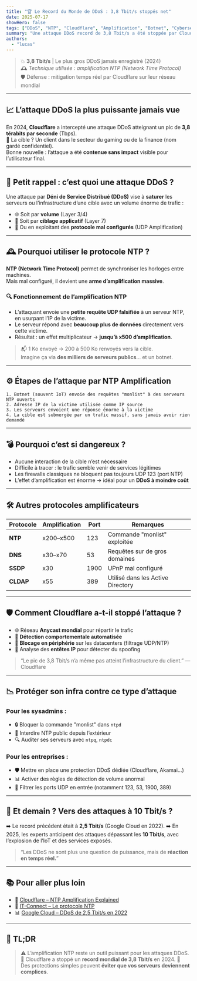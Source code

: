 ```yaml
---
title: "🏆 Le Record du Monde de DDoS : 3,8 Tbit/s stoppés net"
date: 2025-07-17
showHero: false
tags: ["DDoS", "NTP", "Cloudflare", "Amplification", "Botnet", "Cybersécurité"]
summary: "Une attaque DDoS record de 3,8 Tbit/s a été stoppée par Cloudflare en 2024. Elle exploitait le protocole NTP pour amplifier massivement le trafic vers sa cible. Plongée dans une attaque à très haut débit."
authors:
  - "lucas"
---
```


> 💥 **3,8 Tbit/s** | Le plus gros DDoS jamais enregistré (2024)  
> 🕰️ *Technique utilisée : amplification NTP (Network Time Protocol)*  
> 🛡️ Défense : mitigation temps réel par Cloudflare sur leur réseau mondial

---

## 📈 L’attaque DDoS la plus puissante jamais vue

En 2024, **Cloudflare** a intercepté une attaque DDoS atteignant un pic de **3,8 térabits par seconde** (Tbps).  
🎯 La cible ? Un client dans le secteur du gaming ou de la finance (nom gardé confidentiel).  
Bonne nouvelle : l’attaque a été **contenue sans impact** visible pour l’utilisateur final.

---

## 🧠 Petit rappel : c’est quoi une attaque DDoS ?

Une attaque par **Déni de Service Distribué (DDoS)** vise à **saturer** les serveurs ou l’infrastructure d’une cible avec un volume énorme de trafic :

- 🌐 Soit par **volume** (Layer 3/4)
- 🧠 Soit par **ciblage applicatif** (Layer 7)
- 🔗 Ou en exploitant des **protocole mal configurés** (UDP Amplification)

---

## 🕰️ Pourquoi utiliser le protocole NTP ?

**NTP (Network Time Protocol)** permet de synchroniser les horloges entre machines.  
Mais mal configuré, il devient une **arme d’amplification massive**.

### 🔍 Fonctionnement de l’amplification NTP

- L’attaquant envoie une **petite requête UDP falsifiée** à un serveur NTP, en usurpant l’IP de la victime.
- Le serveur répond avec **beaucoup plus de données** directement vers cette victime.
- Résultat : un effet multiplicateur → **jusqu’à x500 d’amplification**.

> 📬 1 Ko envoyé → 200 à 500 Ko renvoyés vers la cible.  
> Imagine ça via **des milliers de serveurs publics**… et un botnet.

---

## ⚙️ Étapes de l’attaque par NTP Amplification

```text
1. Botnet (souvent IoT) envoie des requêtes "monlist" à des serveurs NTP ouverts
2. Adresse IP de la victime utilisée comme IP source
3. Les serveurs envoient une réponse énorme à la victime
4. La cible est submergée par un trafic massif, sans jamais avoir rien demandé
````

---

## 💣 Pourquoi c’est si dangereux ?

* Aucune interaction de la cible n’est nécessaire
* Difficile à tracer : le trafic semble venir de services légitimes
* Les firewalls classiques ne bloquent pas toujours UDP 123 (port NTP)
* L’effet d’amplification est énorme → idéal pour un **DDoS à moindre coût**

---

## 🛠️ Autres protocoles amplificateurs

| Protocole | Amplification | Port | Remarques                         |
| --------- | ------------- | ---- | --------------------------------- |
| **NTP**   | x200–x500     | 123  | Commande "monlist" exploitée      |
| **DNS**   | x30–x70       | 53   | Requêtes sur de gros domaines     |
| **SSDP**  | x30           | 1900 | UPnP mal configuré                |
| **CLDAP** | x55           | 389  | Utilisé dans les Active Directory |

---

## 🛡️ Comment Cloudflare a-t-il stoppé l’attaque ?

* 🌐 Réseau **Anycast mondial** pour répartir le trafic
* 🤖 **Détection comportementale automatisée**
* 🧱 **Blocage en périphérie** sur les datacenters (filtrage UDP/NTP)
* 🔎 Analyse des **entêtes IP** pour détecter du spoofing

> “Le pic de 3,8 Tbit/s n’a même pas atteint l’infrastructure du client.” — Cloudflare

---

## 📉 Protéger son infra contre ce type d’attaque

### Pour les sysadmins :

* 🔒 Bloquer la commande "monlist" dans `ntpd`
* 🚫 Interdire NTP public depuis l’extérieur
* 🔍 Auditer ses serveurs avec `ntpq`, `ntpdc`

### Pour les entreprises :

* 🛡️ Mettre en place une protection DDoS dédiée (Cloudflare, Akamai…)
* 📊 Activer des règles de détection de volume anormal
* 🔧 Filtrer les ports UDP en entrée (notamment 123, 53, 1900, 389)

---

## 🔭 Et demain ? Vers des attaques à 10 Tbit/s ?

➡️ Le record précédent était à **2,5 Tbit/s** (Google Cloud en 2022).
➡️ En 2025, les experts anticipent des attaques dépassant les **10 Tbit/s**, avec l’explosion de l’IoT et des services exposés.

> “Les DDoS ne sont plus une question de puissance, mais de **réaction en temps réel.**”

---

## 📚 Pour aller plus loin

* 📘 [Cloudflare – NTP Amplification Explained](https://www.cloudflare.com/fr-fr/learning/ddos/ntp-amplification-ddos-attack/)
* 📗 [IT-Connect – Le protocole NTP](https://www.it-connect.fr/quest-ce-que-le-protocole-ntp/)
* 📊 [Google Cloud – DDoS de 2,5 Tbit/s en 2022](https://cloud.google.com/blog/products/identity-security/google-cloud-mitigated-largest-ddos-attack)

---

## 🧠 TL;DR

> ⚠️ L’amplification NTP reste un outil puissant pour les attaques DDoS.
> 🎯 Cloudflare a stoppé un **record mondial de 3,8 Tbit/s** en 2024.
> 🔐 Des protections simples peuvent **éviter que vos serveurs deviennent complices**.

